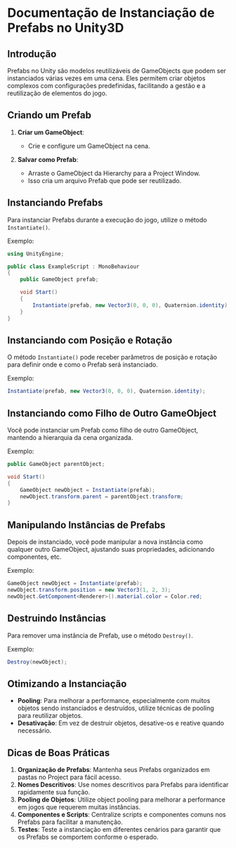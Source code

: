 
# Documentação de Instanciação de Prefabs no Unity3D

## Introdução

Prefabs no Unity são modelos reutilizáveis de GameObjects que podem ser instanciados várias vezes em uma cena. Eles permitem criar objetos complexos com configurações predefinidas, facilitando a gestão e a reutilização de elementos do jogo.

## Criando um Prefab

1. **Criar um GameObject**:
   - Crie e configure um GameObject na cena.

2. **Salvar como Prefab**:
   - Arraste o GameObject da Hierarchy para a Project Window.
   - Isso cria um arquivo Prefab que pode ser reutilizado.

## Instanciando Prefabs

Para instanciar Prefabs durante a execução do jogo, utilize o método `Instantiate()`.

Exemplo:
```csharp
using UnityEngine;

public class ExampleScript : MonoBehaviour
{
    public GameObject prefab;

    void Start()
    {
        Instantiate(prefab, new Vector3(0, 0, 0), Quaternion.identity);
    }
}
```

## Instanciando com Posição e Rotação

O método `Instantiate()` pode receber parâmetros de posição e rotação para definir onde e como o Prefab será instanciado.

Exemplo:
```csharp
Instantiate(prefab, new Vector3(0, 0, 0), Quaternion.identity);
```

## Instanciando como Filho de Outro GameObject

Você pode instanciar um Prefab como filho de outro GameObject, mantendo a hierarquia da cena organizada.

Exemplo:
```csharp
public GameObject parentObject;

void Start()
{
    GameObject newObject = Instantiate(prefab);
    newObject.transform.parent = parentObject.transform;
}
```

## Manipulando Instâncias de Prefabs

Depois de instanciado, você pode manipular a nova instância como qualquer outro GameObject, ajustando suas propriedades, adicionando componentes, etc.

Exemplo:
```csharp
GameObject newObject = Instantiate(prefab);
newObject.transform.position = new Vector3(1, 2, 3);
newObject.GetComponent<Renderer>().material.color = Color.red;
```

## Destruindo Instâncias

Para remover uma instância de Prefab, use o método `Destroy()`.

Exemplo:
```csharp
Destroy(newObject);
```

## Otimizando a Instanciação

- **Pooling**: Para melhorar a performance, especialmente com muitos objetos sendo instanciados e destruídos, utilize técnicas de pooling para reutilizar objetos.
- **Desativação**: Em vez de destruir objetos, desative-os e reative quando necessário.

## Dicas de Boas Práticas

1. **Organização de Prefabs**: Mantenha seus Prefabs organizados em pastas no Project para fácil acesso.
2. **Nomes Descritivos**: Use nomes descritivos para Prefabs para identificar rapidamente sua função.
3. **Pooling de Objetos**: Utilize object pooling para melhorar a performance em jogos que requerem muitas instâncias.
4. **Componentes e Scripts**: Centralize scripts e componentes comuns nos Prefabs para facilitar a manutenção.
5. **Testes**: Teste a instanciação em diferentes cenários para garantir que os Prefabs se comportem conforme o esperado.
